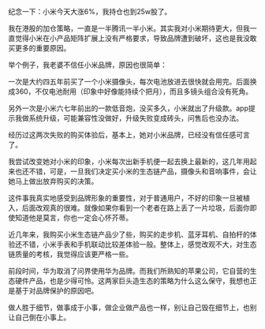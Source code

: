 纪念一下：小米今天大涨6%，我持仓也到25w股了。  

我在港股的加仓策略，一直是一半腾讯一半小米。其实我对小米期待更大，但我一直觉得小米在小产品矩阵扩展上没有严格要求，导致品牌遭到破坏，这也是我没敢买更多的重要原因。  

举个例子，我老婆不信任小米品牌，原因也很简单：  

一次是大约四五年前买了一个小米摄像头，每次电池放进去很快就会用完。后面换成360，不仅电池耐用（印象中好像能持续个把月），而且多镜头组合没有死角。  

另外一次是小米六七年前出的一款低音炮，没买多久，小米就出了升级款。app提示我做系统升级，可能兼容性没做好，升级失败变成砖头，问售后也没办法。  

经历过这两次失败的购买体验后，基本上，她对小米品牌，已经没有信任感可言了。   

我尝试改变她对小米的印象，小米每次出新手机便一起去换上最新的，这几年用起来也还不错，可是，一旦我们决定买小米的生态链产品，摄像头和音响事件，会让她马上做出放弃购买的决策。  

这件事我真实地感受到品牌形象的重要性，对于普通用户，不好的印象一旦被植入，后面改观真的很难。就像如果你看到一个老者在路上丢了一片垃圾，后面你即使知道他是莫言，你也一定会心怀芥蒂。  

近几年来，我购买小米生态链产品少了些，购买的走步机、蓝牙耳机、自拍杆的体验还不错，小米手表和手机联动比较差体验一般。整体上，感觉改观不大，对生态链质量的考核，我觉得应该更严格一些。  

前段时间，华为取消了问界使用华为品牌。而我们所熟知的苹果公司，它自营的生态硬件产品，也是少得可怜。这两家巨头造生态的策略为什么这么保守，我想也正是基于对品牌保护的原因吧。

做人胜于细节，做事成于小事，做企业做产品也一样，别让自己毁在细节上，也别让自己倒在小事上。
